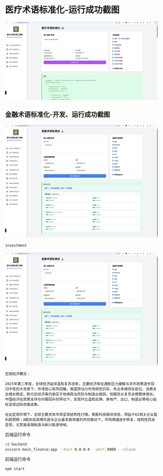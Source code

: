 # 医疗术语标准化-运行成功截图
![image.png](img/snomed.jpg)


## 金融术语标准化-开发、运行成功截图
![fin.jpg](img/fin.jpg)
```
investment
```


![fin2.jpg](img/fin.jpg)
```
宏观经济概览：

2025年第二季度，全球经济延续温和复苏态势，主要经济体在通胀压力缓解与货币政策逐步回归中性的大背景下，市场信心有所回暖。美国劳动力市场韧性仍存，失业率维持在低位，消费支出增长稳定。欧元区经济虽仍承压于地缘政治风险与制造业疲弱，但服务业复苏支撑整体增长。中国经济在政策支持与内需回升的带动下，实现环比温和反弹，房地产、出口、制造业等核心指标呈现边际改善迹象。

在此宏观环境下，全球主要资本市场呈现结构性行情。美股科技板块领涨，得益于AI相关企业盈利超预期；A股则在政策托底与企业基本面改善的共同推动下，市场情绪逐步修复，结构性机会显现，尤其是高端制造与新兴能源领域。
```


后端运行命令
```bash
cd backend
uvicorn main_finance:app --host 0.0.0.0 --port 8000 --reload
```

前端运行命令
```bash
npm start
```